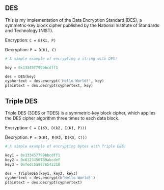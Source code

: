 ## DES

This is my implementation of the Data Encryption Standard (DES), a symmetric-key block cipher published by the National Institute of Standards and Technology (NIST).

Encryption: `C = E(K1, P)`

Decryption: `P = D(K1, C)`

```Python
# A simple example of encrypting a string with DES!

key = 0x133457799bbcdff1

des = DES(key)
cyphertext = des.encrypt('Hello World!', key)
plaintext = des.decrypt(cyphertext, key) 
```

## Triple DES
Triple DES (3DES or TDES) is a symmetric-key block cipher, which applies the DES cipher algorithm three times to each data block.

Encryption: `C = E(K3, D(k2, E(K1, P)))`

Decryption: `P = D(K1, E(K2, D(K3, C)))`

```Python
# A simple example of encrypting bytes with Triple DES!

key1 = 0x133457799bbcdff1
key2 = 0x0123456789abcdef
key3 = 0xfedcba9876543210

des = TripleDES(key1, key2, key3)
cyphertext = des.encrypt(b'Hello World!')
plaintext = des.decrypt(cyphertext)
```
